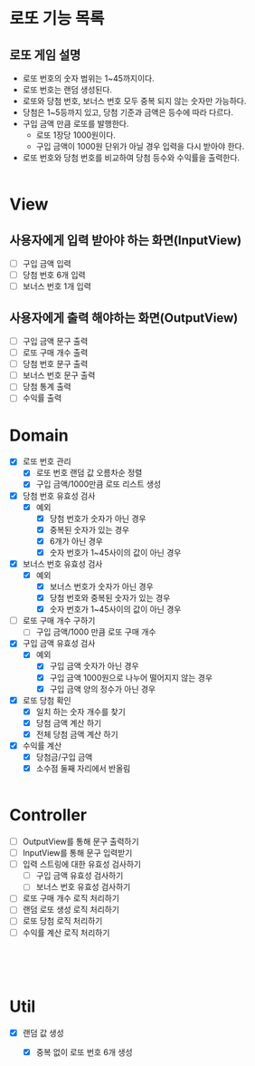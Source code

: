 # 로또 기능 목록

## 로또 게임 설명
- 로또 번호의 숫자 범위는 1~45까지이다.
- 로또 번호는 랜덤 생성된다.
- 로또와 당첨 번호, 보너스 번호 모두 중복 되지 않는 숫자만 가능하다.
- 당첨은 1~5등까지 있고, 당첨 기준과 금액은 등수에 따라 다르다.
- 구입 금액 만큼 로또를 발행한다.
  - 로또 1장당 1000원이다.
  - 구입 금액이 1000원 단위가 아닐 경우 입력을 다시 받아야 한다.
- 로또 번호와 당첨 번호를 비교하여 당첨 등수와 수익률을 출력한다.
</br></br>

# View
## 사용자에게 입력 받아야 하는 화면(InputView)
- [ ] 구입 금액 입력
- [ ] 당첨 번호 6개 입력
- [ ] 보너스 번호 1개 입력

## 사용자에게 출력 해야하는 화면(OutputView)
- [ ] 구입 금액 문구 출력
- [ ] 로또 구매 개수 출력
- [ ] 당첨 번호 문구 출력
- [ ] 보너스 번호 문구 출력
- [ ] 당첨 통계 출력
- [ ] 수익률 출력

# Domain
- [x] 로또 번호 관리
  - [x] 로또 번호 랜덤 값 오름차순 정렬
  - [x] 구입 금액/1000만큼 로또 리스트 생성
- [x] 당첨 번호 유효성 검사
  - [x] 예외
    - [x] 당첨 번호가 숫자가 아닌 경우
    - [x] 중복된 숫자가 있는 경우
    - [x] 6개가 아닌 경우
    - [x] 숫자 번호가 1~45사이의 값이 아닌 경우
- [x] 보너스 번호 유효성 검사
  - [x] 예외
    - [x] 보너스 번호가 숫자가 아닌 경우
    - [x] 당첨 번호와 중복된 숫자가 있는 경우
    - [x] 숫자 번호가 1~45사이의 값이 아닌 경우
- [ ] 로또 구매 개수 구하기
  - [ ] 구입 금액/1000 만큼 로또 구매 개수
- [x] 구입 금액 유효성 검사
  - [x] 예외
    - [x] 구입 금액 숫자가 아닌 경우
    - [x] 구입 금액 1000원으로 나누어 떨어지지 않는 경우
    - [x] 구입 금액 양의 정수가 아닌 경우
- [x] 로또 당첨 확인
  - [x] 일치 하는 숫자 개수를 찾기
  - [x] 당첨 금액 계산 하기
  - [x] 전체 당첨 금액 계산 하기
- [x] 수익률 계산
  - [x] 당첨금/구입 금액
  - [x] 소수점 둘째 자리에서 반올림
</br></br>

# Controller
- [ ] OutputView를 통해 문구 출력하기
- [ ] InputView를 통해 문구 입력받기
- [ ] 입력 스트링에 대한 유효성 검사하기
  - [ ] 구입 금액 유효성 검사하기
  - [ ] 보너스 번호 유효성 검사하기
- [ ] 로또 구매 개수 로직 처리하기
- [ ] 랜덤 로또 생성 로직 처리하기
- [ ] 로또 당첨 로직 처리하기
- [ ] 수익률 계산 로직 처리하기
</br></br>

</br></br>
# Util
- [x] 랜덤 값 생성
  - [x] 중복 없이 로또 번호 6개 생성

